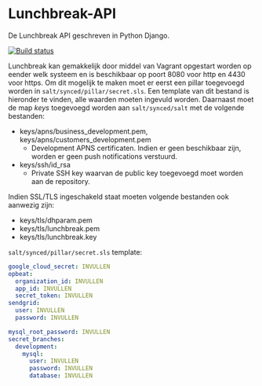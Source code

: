 Lunchbreak-API
==============

De Lunchbreak API geschreven in Python Django.

[![Build status](https://magnum.travis-ci.com/AndreasBackx/Lunchbreak-API.svg?token=gsVV9n7i3zDy19arRrp7&branch=development)](https://magnum.travis-ci.com/AndreasBackx/Lunchbreak-API "Ga naar de Travis pagina.")

Lunchbreak kan gemakkelijk door middel van Vagrant opgestart worden op eender welk systeem en is beschikbaar op poort 8080 voor http en 4430 voor https. Om dit mogelijk te maken moet er eerst een pillar toegevoegd worden in `salt/synced/pillar/secret.sls`. Een template van dit bestand is hieronder te vinden, alle waarden moeten ingevuld worden. Daarnaast moet de map _keys_ toegevoegd worden aan `salt/synced/salt` met de volgende bestanden:

* keys/apns/business\_development.pem, keys/apns/customers\_development.pem
  * Development APNS certificaten. Indien er geen beschikbaar zijn, worden er geen push notifications verstuurd.
* keys/ssh/id_rsa
  * Private SSH key waarvan de public key toegevoegd moet worden aan de repository.

Indien SSL/TLS ingeschakeld staat moeten volgende bestanden ook aanwezig zijn:

* keys/tls/dhparam.pem
* keys/tls/lunchbreak.pem
* keys/tls/lunchbreak.key

`salt/synced/pillar/secret.sls` template:
```yaml
google_cloud_secret: INVULLEN
opbeat:
  organization_id: INVULLEN
  app_id: INVULLEN
  secret_token: INVULLEN
sendgrid:
  user: INVULLEN
  password: INVULLEN

mysql_root_password: INVULLEN
secret_branches:
  development:
    mysql:
      user: INVULLEN
      password: INVULLEN
      database: INVULLEN
```
